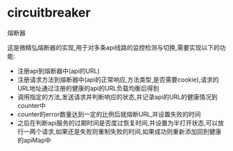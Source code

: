 # circuitbreaker
熔断器

这是微精弘熔断器的实现,用于对多条api线路的监控检测与切换,需要实现以下的功能:

- 注册api到熔断器中(api的URL)
- 注册请求方法到熔断器中(api的正常响应,方法类型,是否需要cookie),请求的URL地址通过注册的健康的api的URL负载均衡后得到
- 调用指定的方法,发送请求并判断响应的状态,并记录api的URL的健康情况到counter中
- counter的error数量达到一定的比例后就熔断URL,并设置失败的时间
- 之后在判断api服务的过期时间是否度过恢复时间,并设置为半打开状态,可以放行一两个请求,如果还是失败则重制失败的时间,如果成功则重新添加回到健康的apiMap中